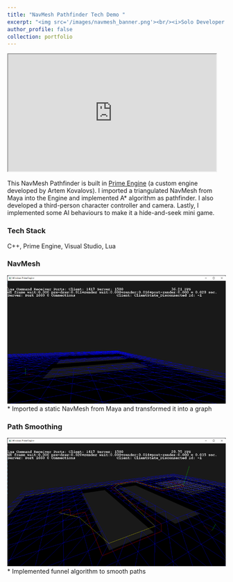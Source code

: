```yaml
---
title: "NavMesh Pathfinder Tech Demo "
excerpt: "<img src='/images/navmesh_banner.png'><br/><i>Solo Developer / C++ / AI <i>"
author_profile: false
collection: portfolio
---
```


<iframe width="480" height="270"
src="https://www.youtube.com/embed/aFLzpxjzieY">
</iframe>

This NavMesh Pathfinder is built in [Prime Engine](https://sites.google.com/site/artemscode/primeengine) (a custom engine developed by Artem Kovalovs). I imported a triangulated NavMesh from Maya into the Engine and implemented A* algorithm as pathfinder. I also developed a third-person character controller and camera. Lastly, I implemented some AI behaviours to make it a hide-and-seek mini game.


### Tech Stack
C++, Prime Engine, Visual Studio, Lua

### NavMesh
<img src='/images/navmesh_debugrender.png'>
* Imported a static NavMesh from Maya and transformed it into a graph
    
### Path Smoothing
<img src='/images/navmesh_upath.png'>
* Implemented funnel algorithm to smooth paths